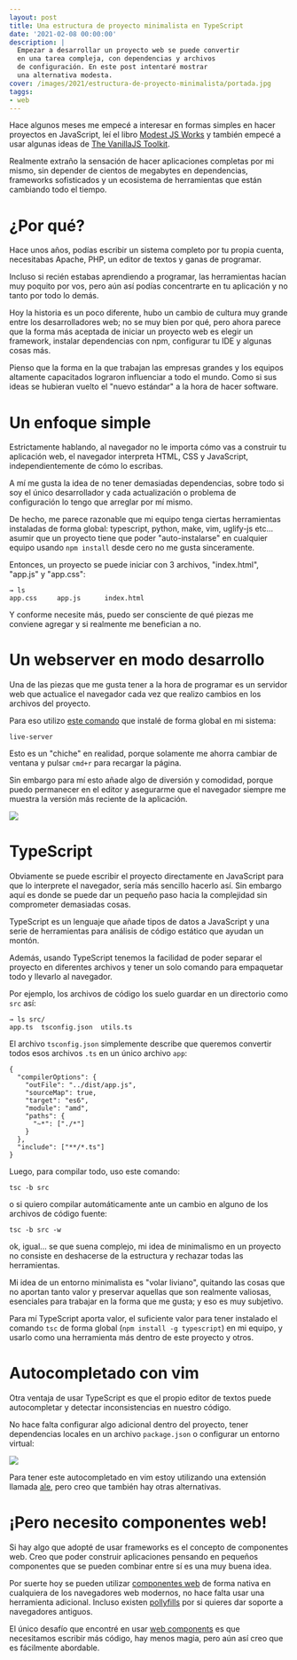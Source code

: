 ```yaml
---
layout: post
title: Una estructura de proyecto minimalista en TypeScript
date: '2021-02-08 00:00:00'
description: |
  Empezar a desarrollar un proyecto web se puede convertir
  en una tarea compleja, con dependencias y archivos
  de configuración. En este post intentaré mostrar
  una alternativa modesta.
cover: /images/2021/estructura-de-proyecto-minimalista/portada.jpg
taggs:
- web
---
```


Hace algunos meses me empecé a interesar en formas simples
en hacer proyectos en JavaScript, leí el libro [Modest JS Works](https://modestjs.works/book/part-1/intro/)
y también empecé a usar algunas ideas de [The VanillaJS Toolkit](https://vanillajstoolkit.com/).

Realmente extraño la sensación de hacer aplicaciones completas por mi mismo,
sin depender de cientos de megabytes en dependencias, frameworks
sofisticados y un ecosistema de herramientas que están cambiando
todo el tiempo.

# ¿Por qué?

Hace unos años, podías escribir un sistema completo por tu propia cuenta,
necesitabas Apache, PHP, un editor de textos y ganas de programar. 

Incluso si recién estabas aprendiendo a programar, las herramientas hacían
muy poquito por vos, pero aún así podías concentrarte en tu aplicación y no tanto
por todo lo demás.

Hoy la historia es un poco diferente, hubo un cambio de cultura muy grande
entre los desarrolladores web; no se muy bien por qué, pero ahora parece
que la forma más aceptada de iniciar un proyecto web es elegir un framework, instalar
dependencias con npm, configurar tu IDE y algunas cosas más. 

Pienso que la forma en la que trabajan las empresas grandes y los equipos altamente
capacitados lograron influenciar a todo el mundo. Como si sus ideas se hubieran vuelto
el "nuevo estándar" a la hora de hacer software.

# Un enfoque simple

Estrictamente hablando, al navegador no le importa cómo vas a construir tu aplicación
web, el navegador interpreta HTML, CSS y JavaScript, independientemente de cómo
lo escribas.

A mí me gusta la idea de no tener demasiadas dependencias, sobre
todo si soy el único desarrollador y cada actualización o problema de configuración
lo tengo que arreglar por mí mismo.

De hecho, me parece razonable que mi equipo tenga ciertas herramientas
instaladas de forma global: typescript, python, make, vim, uglify-js etc... asumir
que un proyecto tiene que poder "auto-instalarse" en cualquier equipo usando `npm install`
desde cero no me gusta sinceramente.

Entonces, un proyecto se puede iniciar con 3 archivos, "index.html", "app.js" y "app.css":

```
→ ls 
app.css     app.js      index.html
```

Y conforme necesite más, puedo ser consciente de qué piezas me conviene
agregar y si realmente me benefician a no.

# Un webserver en modo desarrollo

Una de las piezas que me gusta tener a la hora de programar es un servidor
web que actualice el navegador cada vez que realizo cambios en los archivos
del proyecto.

Para eso utilizo [este comando](https://www.npmjs.com/package/live-server) que
instalé de forma global en mi sistema:

```
live-server
```

Esto es un "chiche" en realidad, porque solamente me ahorra cambiar
de ventana y pulsar `cmd+r` para recargar la página. 

Sin embargo para mí esto añade algo de diversión y comodidad, porque puedo
permanecer en el editor y asegurarme que el navegador siempre me muestra
la versión más reciente de la aplicación.

![](/images/2021/estructura-de-proyecto-minimalista/split.png)

# TypeScript

Obviamente se puede escribir el proyecto directamente en JavaScript
para que lo interprete el navegador, sería más sencillo hacerlo así. Sin
embargo aquí es donde se puede dar un pequeño paso hacia la
complejidad sin comprometer demasiadas cosas.

TypeScript es un lenguaje que añade tipos de datos a JavaScript y
una serie de herramientas para análisis de código estático que
ayudan un montón.

Además, usando TypeScript tenemos la facilidad de poder separar
el proyecto en diferentes archivos y tener un solo comando
para empaquetar todo y llevarlo al navegador.

Por ejemplo, los archivos de código los suelo guardar en un directorio
como `src` así:

```
→ ls src/
app.ts  tsconfig.json  utils.ts
```

El archivo `tsconfig.json` simplemente describe que queremos convertir
todos esos archivos `.ts` en un único archivo `app`:

```
{
  "compilerOptions": {
    "outFile": "../dist/app.js",
    "sourceMap": true,
    "target": "es6",
    "module": "amd",
    "paths": {
      "~*": ["./*"]
    }
  },
  "include": ["**/*.ts"]
}
```

Luego, para compilar todo, uso este comando:

```
tsc -b src
```

o si quiero compilar automáticamente ante un cambio
en alguno de los archivos de código fuente:

```
tsc -b src -w
```

ok, igual... se que suena complejo, mi idea de minimalismo en un proyecto
no consiste en deshacerse de la estructura y rechazar todas las herramientas. 

Mi idea de un entorno minimalista es "volar liviano", quitando las cosas
que no aportan tanto valor y preservar aquellas que son realmente valiosas, esenciales
para trabajar en la forma que me gusta; y eso es muy subjetivo.

Para mí TypeScript aporta valor, el suficiente valor para tener instalado el comando
`tsc` de forma global (`npm install -g typescript`) en mi equipo, y usarlo como
una herramienta más dentro de este proyecto y otros.

# Autocompletado con vim

Otra ventaja de usar TypeScript es que el propio editor de textos
puede autocompletar y detectar inconsistencias en nuestro código.

No hace falta configurar algo adicional dentro del proyecto, tener
dependencias locales en un archivo `package.json` o configurar un entorno
virtual:

![](/images/2021/estructura-de-proyecto-minimalista/autocompletado.png)

Para tener este autocompletado en vim estoy utilizando una extensión
llamada [ale](https://github.com/dense-analysis/ale), pero
creo que también hay otras alternativas.


# ¡Pero necesito componentes web!

Si hay algo que adopté de usar frameworks es el concepto de componentes
web. Creo que poder construir aplicaciones pensando en pequeños componentes que
se pueden combinar entre sí es una muy buena idea.

Por suerte hoy se pueden utilizar 
[componentes web](https://developer.mozilla.org/en-US/docs/Web/Web_Components/Using_custom_elements) de 
forma nativa en cualquiera de los navegadores web modernos, no hace falta
usar una herramienta adicional. Incluso existen 
[pollyfills](https://www.webcomponents.org/polyfills/) por si quieres dar
soporte a navegadores antiguos.

El único desafío que encontré en usar [web components](https://developer.mozilla.org/en-US/docs/Web/Web_Components/Using_custom_elements) 
es que necesitamos escribir más código, hay menos magia, pero 
aún así creo que es fácilmente abordable.

